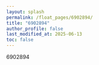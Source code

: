 ```yaml
---
layout: splash
permalink: /float_pages/6902894/
title: "6902894"
author_profile: false
last_modified_at: 2025-06-13
toc: false
---
```

 
6902894
